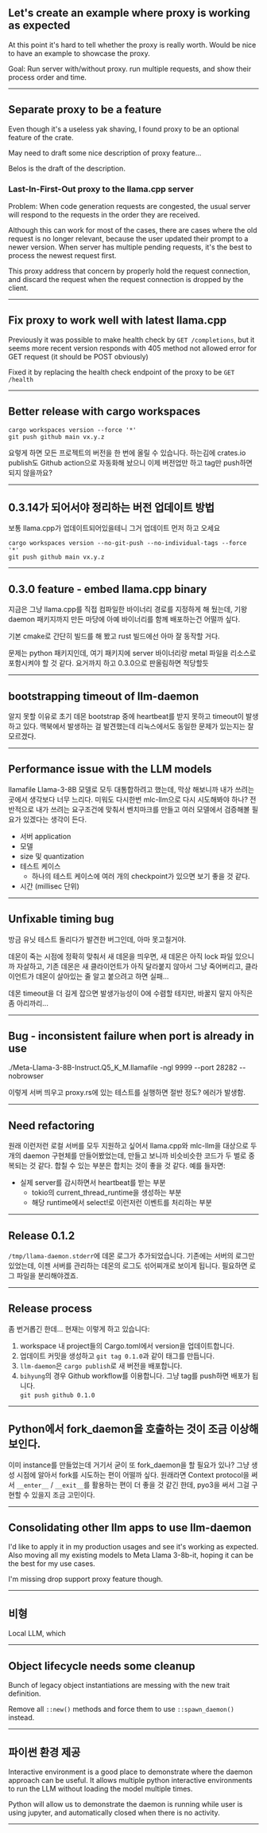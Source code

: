 ## Let's create an example where proxy is working as expected

At this point it's hard to tell whether the proxy is really worth. Would be
nice to have an example to showcase the proxy.

Goal: Run server with/without proxy. run multiple requests, and show their
process order and time.

---

## Separate proxy to be a feature

Even though it's a useless yak shaving, I found proxy to be an optional feature
of the crate.

May need to draft some nice description of proxy feature...

Belos is the draft of the description.

### Last-In-First-Out proxy to the llama.cpp server

Problem: When code generation requests are congested, the usual server will
respond to the requests in the order they are received.

Although this can work for most of the cases, there are cases where the old
request is no longer relevant, because the user updated their prompt to a newer
version. When server has multiple pending requests, it's the best to process the
newest request first.

This proxy address that concern by properly hold the request connection, and
discard the request when the request connection is dropped by the client.

---

## Fix proxy to work well with latest llama.cpp

Previously it was possible to make health check by `GET /completions`, but it
seems more recent version responds with 405 method not allowed error for GET
request (it should be POST obviously)

Fixed it by replacing the health check endpoint of the proxy to be `GET /health`

---

## Better release with cargo workspaces

```
cargo workspaces version --force '*'
git push github main vx.y.z
```

요렇게 하면 모든 프로젝트의 버전을 한 번에 올릴 수 있습니다. 하는김에 crates.io
publish도 Github action으로 자동화해 놨으니 이제 버전업만 하고 tag만 push하면 되지
않을까요?

---

## 0.3.14가 되어서야 정리하는 버전 업데이트 방법

보통 llama.cpp가 업데이트되어있을테니 그거 업데이트 먼저 하고 오세요

```
cargo workspaces version --no-git-push --no-individual-tags --force '*'
git push github main vx.y.z
```

---

## 0.3.0 feature - embed llama.cpp binary

지금은 그냥 llama.cpp를 직접 컴파일한 바이너리 경로를 지정하게 해 뒀는데, 기왕
daemon 패키지까지 만든 마당에 아예 바이너리를 함께 배포하는건 어떨까 싶다.

기본 cmake로 간단히 빌드를 해 봤고 rust 빌드에선 아마 잘 동작할 거다.

문제는 python 패키지인데, 여기 패키지에 server 바이너리랑 metal 파일을 리소스로
포함시켜야 할 것 같다. 요거까지 하고 0.3.0으로 판올림하면 적당할듯

---

## bootstrapping timeout of llm-daemon

알지 못할 이유로 초기 데몬 bootstrap 중에 heartbeat를 받지 못하고 timeout이
발생하고 있다. 맥북에서 발생하는 걸 발견했는데 리눅스에서도 동일한 문제가
있는지는 잘 모르겠다.

---

## Performance issue with the LLM models

llamafile Llama-3-8B 모델로 모두 대통합하려고 했는데, 막상 해보니까 내가 쓰려는
곳에서 생각보다 너무 느리다. 미워도 다시한번 mlc-llm으로 다시 시도해봐야 하나?
전반적으로 내가 쓰려는 요구조건에 맞춰서 벤치마크를 만들고 여러 모델에서
검증해볼 필요가 있겠다는 생각이 든다.

- 서버 application
- 모델
- size 및 quantization
- 테스트 케이스
  - 하나의 테스트 케이스에 여러 개의 checkpoint가 있으면 보기 좋을 것 같다.
- 시간 (millisec 단위)

---

## Unfixable timing bug

방금 유닛 테스트 돌리다가 발견한 버그인데, 아마 못고칠거야.

데몬이 죽는 시점에 정확히 맞춰서 새 데몬을 띄우면, 새 데몬은 아직 lock 파일
있으니까 자살하고, 기존 데몬은 새 클라이언트가 아직 달라붙지 않아서 그냥
죽어버리고, 클라이언트가 데몬이 살아있는 줄 알고 붙으려고 하면 실패...

데몬 timeout을 더 길게 잡으면 발생가능성이 0에 수렴할 테지만, 바꿀지 말지 아직은
좀 아리까리...

---

## Bug - inconsistent failure when port is already in use

./Meta-Llama-3-8B-Instruct.Q5_K_M.llamafile -ngl 9999 --port 28282 --nobrowser

이렇게 서버 띄우고 proxy.rs에 있는 테스트를 실행하면 절반 정도? 에러가 발생함.

---

## Need refactoring

원래 이런저런 로컬 서버를 모두 지원하고 싶어서 llama.cpp와 mlc-llm을 대상으로
두 개의 daemon 구현체를 만들어봤었는데, 만들고 보니까 비슷비슷한 코드가 두 벌로
중복되는 것 같다. 합칠 수 있는 부분은 합치는 것이 좋을 것 같다. 예를 들자면:

- 실제 server를 감시하면서 heartbeat를 받는 부분
  - tokio의 current_thread_runtime을 생성하는 부분
  - 해당 runtime에서 select!로 이런저런 이벤트를 처리하는 부분

---

## Release 0.1.2

`/tmp/llama-daemon.stderr`에 데몬 로그가 추가되었습니다. 기존에는 서버의 로그만
있었는데, 이젠 서버를 관리하는 데몬의 로그도 섞어찌개로 보이게 됩니다. 필요하면
로그 파일을 분리해야겠죠.

---

## Release process

좀 번거롭긴 한데... 현재는 이렇게 하고 있습니다:

1. workspace 내 project들의 Cargo.toml에서 version을 업데이트합니다.
2. 업데이트 커밋을 생성하고 `git tag 0.1.0`과 같이 태그를 만듭니다.
3. `llm-daemon`은 `cargo publish`로 새 버전을 배포합니다.
4. `bihyung`의 경우 Github workflow를 이용합니다. 그냥 tag를 push하면 배포가
   됩니다.  
   `git push github 0.1.0`

---

## Python에서 fork_daemon을 호출하는 것이 조금 이상해보인다.

이미 instance를 만들었는데 거기서 굳이 또 fork_daemon을 할 필요가 있나? 그냥
생성 시점에 알아서 fork를 시도하는 편이 어떨까 싶다. 원래라면 Context protocol을
써서 `__enter__` / `__exit__`를 활용하는 편이 더 좋을 것 같긴 한데, pyo3을 써서
그걸 구현할 수 있을지 조금 고민이다.

---

## Consolidating other llm apps to use llm-daemon

I'd like to apply it in my production usages and see it's working as expected.
Also moving all my existing models to Meta Llama 3-8b-it, hoping it can be the
best for my use cases.

I'm missing drop support proxy feature though.

---

## 비형

Local LLM, which 

---

## Object lifecycle needs some cleanup

Bunch of legacy object instantiations are messing with the new trait definition.

Remove all `::new()` methods and force them to use `::spawn_daemon()` instead.

---

## 파이썬 환경 제공

Interactive environment is a good place to demonstrate where the daemon approach
can be useful. It allows multiple python interactive environments to run the LLM
without loading the model multiple times.

Python will allow us to demonstrate the daemon is running while user is using
jupyter, and automatically closed when there is no activity.

---
